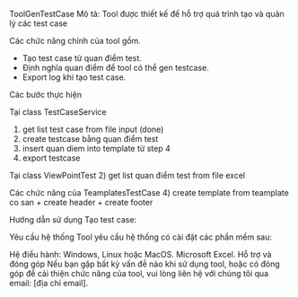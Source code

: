 ToolGenTestCase
Mô tả: Tool được thiết kế để hỗ trợ quá trình tạo và quản lý các test case

Các chức năng chính của tool gồm.
- Tạo test case từ quan điểm test.
- Định nghĩa quan điểm  để tool có thể gen testcase.
- Export log khi tạo test case.

Các bước thực hiện

Tại class TestCaseService
1) get list test case from file input (done)
3) create testcase bằng quan điểm test
5) insert quan diem  into template từ step 4
6) export testcase

Tại class ViewPointTest
2) get list quan điểm test from file excel

Các chức năng của TeamplatesTestCase
4) create template from teamplate co san
	+ create header
	+ create footer


Hướng dẫn sử dụng
Tạo test case:
 
Yêu cầu hệ thống
Tool yêu cầu hệ thống có cài đặt các phần mềm sau:

Hệ điều hành: Windows, Linux hoặc MacOS.
Microsoft Excel.
Hỗ trợ và đóng góp
Nếu bạn gặp bất kỳ vấn đề nào khi sử dụng tool, hoặc có đóng góp để cải thiện chức năng của tool, vui lòng liên hệ với chúng tôi qua email: [địa chỉ email].
